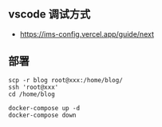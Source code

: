 ## vscode 调试方式

- https://ims-config.vercel.app/guide/next

## 部署

```shell
scp -r blog root@xxx:/home/blog/
ssh 'root@xxx'
cd /home/blog

docker-compose up -d
docker-compose down
```
